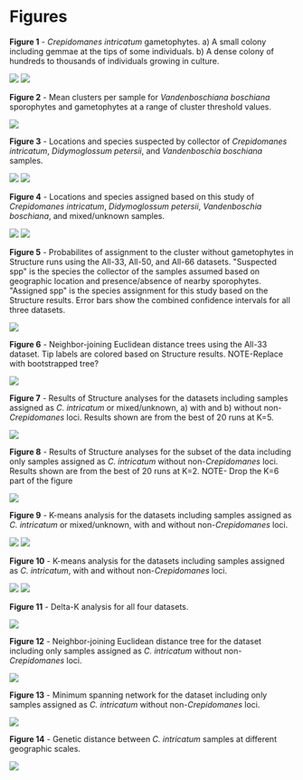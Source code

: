 Figures
=======

__Figure 1__ - _Crepidomanes intricatum_ gametophytes. a) A small colony including gemmae at the tips of some individuals. b) A dense colony of hundreds to thousands of individuals growing in culture.

![](Figures/Crepidomanes-clone_with_gemmae-cropped.jpg)
![](Figures/Crepidomanes-colony_in_culture-cropped.jpg)

__Figure 2__ - Mean clusters per sample for _Vandenboschiana boschiana_ sporophytes and gametophytes at a range of cluster threshold values.

![](Figures/Clusters_by_threshold.png)

__Figure 3__ - Locations and species suspected by collector of _Crepidomanes intricatum_, _Didymoglossum petersii_, and _Vandenboschia boschiana_ samples.

![](Figures/US_map-suspected_species.png)
![](Figures/IL_map-suspected_species.png)

__Figure 4__ - Locations and species assigned based on this study of _Crepidomanes intricatum_, _Didymoglossum petersii_, _Vandenboschia boschiana_, and mixed/unknown samples.

![](Figures/US_map-assigned_species.png)
![](Figures/IL_map-assigned_species.png)

__Figure 5__ - Probabilites of assignment to the cluster without gametophytes in Structure runs using the All-33, All-50, and All-66 datasets. "Suspected spp" is the species the collector of the samples assumed based on geographic location and presence/absence of nearby sporophytes. "Assigned spp" is the species assignment for this study based on the Structure results. Error bars show the combined confidence intervals for all three datasets.

![](Figures/Crep_probability-by_spp.png)

__Figure 6__ - Neighbor-joining Euclidean distance trees using the All-33 dataset. Tip labels are colored based on Structure results. NOTE-Replace with bootstrapped tree?

![](Figures/NJ_tree-by_species.png)

__Figure 7__ - Results of Structure analyses for the datasets including samples assigned as _C. intricatum_ or mixed/unknown, a) with and b) without non-_Crepidomanes_ loci. Results shown are from the best of 20 runs at K=5.

![](Figures/Structure_plots-Mixed_unfiltered_vs_filtered-K5.png)

__Figure 8__ - Results of Structure analyses for the subset of the data including only samples assigned as _C. intricatum_ without non-_Crepidomanes_ loci. Results shown are from the best of 20 runs at K=2. NOTE- Drop the K=6 part of the figure

![](Figures/Structure_plots-Crep_filtered-K2_and_K6.png)

__Figure 9__ - K-means analysis for the datasets including samples assigned as _C. intricatum_ or mixed/unknown, with and without non-_Crepidomanes_ loci.

![](Figures/Kmeans-Mixed_unfiltered.png)
![](Figures/Kmeans-Mixed_filtered.png)

__Figure 10__ - K-means analysis for the datasets including samples assigned as _C. intricatum_, with and without non-_Crepidomanes_ loci.

![](Figures/Kmeans-Crep_unfiltered.png)
![](Figures/Kmeans-Crep_filtered.png)

__Figure 11__ - Delta-K analysis for all four datasets.

![](Figures/Evanno_deltaK.png)

__Figure 12__ - Neighbor-joining Euclidean distance tree for the dataset including only samples assigned as _C. intricatum_ without non-_Crepidomanes_ loci.

![](Figures/NJ_tree-Crep_filtered.png)

__Figure 13__ - Minimum spanning network for the dataset including only samples assigned as _C. intricatum_ without non-_Crepidomanes_ loci.

![](Figures/Minimum_spanning_network-Crep_filtered.png)

__Figure 14__ - Genetic distance between _C. intricatum_ samples at different geographic scales.

![](Figures/Genetic_distance_at_different_scales.png)
